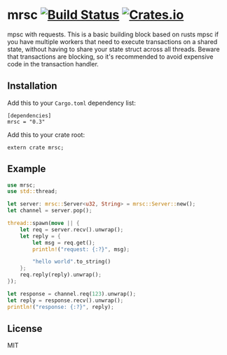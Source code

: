 # mrsc [![Build Status](https://travis-ci.org/kpcyrd/mrsc.svg?branch=master)](https://travis-ci.org/kpcyrd/mrsc) [![Crates.io](https://img.shields.io/crates/v/mrsc.svg)](https://crates.io/crates/mrsc)

mpsc with requests. This is a basic building block based on rusts mpsc if you have multiple workers that need to execute transactions on a shared state, without having to share your state struct across all threads. Beware that transactions are blocking, so it's recommended to avoid expensive code in the transaction handler.

## Installation

Add this to your `Cargo.toml` dependency list:
```toml,ignore
[dependencies]
mrsc = "0.3"
```

Add this to your crate root:
```rust,ignore
extern crate mrsc;
```

## Example

```rust
use mrsc;
use std::thread;

let server: mrsc::Server<u32, String> = mrsc::Server::new();
let channel = server.pop();

thread::spawn(move || {
    let req = server.recv().unwrap();
    let reply = {
        let msg = req.get();
        println!("request: {:?}", msg);

        "hello world".to_string()
    };
    req.reply(reply).unwrap();
});

let response = channel.req(123).unwrap();
let reply = response.recv().unwrap();
println!("response: {:?}", reply);
```

## License

MIT
